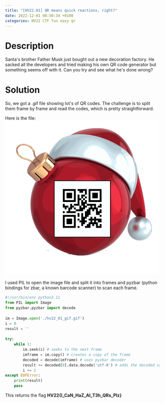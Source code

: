 ```yaml
---
title: "[HV22.01] QR means quick reactions, right?"
date: 2022-12-01 08:50:34 +0100
categories: HV22 CTF fun easy qr
---
```


# Description

Santa's brother Father Musk just bought out a new decoration factory. He sacked all the developers and tried making his own QR code generator but something seems off with it. Can you try and see what he's done wrong?

# Solution

So, we got a .gif file showing lot's of QR codes. The challenge is to split them frame by frame and read the codes, which is pretty straightforward.

Here is the file: ![source animated gif containing a bunch of QR codes](/assets/hv22_01_gif.gif)

I used PIL to open the image file and split it into frames and pyzbar (python bindings for zbar, a known barcode scanner) to scan each frame.

```python
#!/usr/bin/env python3.11
from PIL import Image
from pyzbar.pyzbar import decode

im = Image.open('./hv22_01_gif.gif')
i = 0
result = ''

try:
    while 1:
        im.seek(i) # seeks to the next frame
        imframe = im.copy() # creates a copy of the frame
        decoded = decode(imframe) # uses pyzbar decoder
        result += decoded[0].data.decode('utf-8') # adds the decoded value to the result string
        i += 1
except EOFError:
    print(result)
    pass
```

This returns the flag **HV22{I_CaN_HaZ_Al_T3h_QRs_Plz}**
